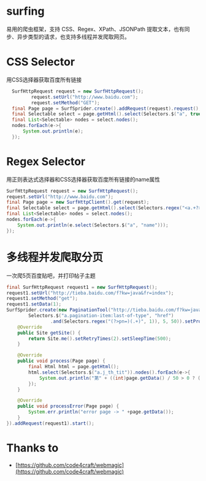 # surfing 

易用的爬虫框架，支持 CSS、Regex、XPath、JSONPath 提取文本，也有同步、异步类型的请求，也支持多线程并发爬取网页。

# CSS Selector

用CSS选择器获取百度所有链接

``` java
  SurfHttpRequest request = new SurfHttpRequest();
         request.setUrl("http://www.baidu.com");
         request.setMethod("GET");
  final Page page = SurfSprider.create().addRequest(request).request();
  final Selectable select = page.getHtml().select(Selectors.$("a", true));
  final List<Selectable> nodes = select.nodes();
  nodes.forEach(e->{
      System.out.println(e);
  });
```

# Regex Selector

用正则表达式选择器和CSS选择器获取百度所有链接的name属性

```java
SurfHttpRequest request = new SurfHttpRequest();
request.setUrl("http://www.baidu.com");
final Page page = new SurfHttpClient().get(request);
final Selectable select = page.getHtml().select(Selectors.regex("<a.+?>.+?</a>"));
final List<Selectable> nodes = select.nodes();
nodes.forEach(e->{
    System.out.println(e.select(Selectors.$("a", "name")));
});
```
# 多线程并发爬取分页

一次爬5页百度贴吧，并打印帖子主题

```java
final SurfHttpRequest request1 = new SurfHttpRequest();
request1.setUrl("http://tieba.baidu.com/f?kw=java&fr=index");
request1.setMethod("get");
request1.setData(1);
SurfSprider.create(new PaginationTool("http://tieba.baidu.com/f?kw=java&fr=index&pn=",
        Selectors.$("a.pagination-item:last-of-type", "href")
                .and(Selectors.regex("(?>pn=)(.+)", 1)), 5, 50)).setProcessor(new SurfPageProcessor() {
    @Override
    public Site getSite() {
        return Site.me().setRetryTimes(2).setSleepTime(500);
    }

    @Override
    public void process(Page page) {
        final Html html = page.getHtml();
        html.select(Selectors.$("a.j_th_tit")).nodes().forEach(e->{
            System.out.println("第" + ((int)page.getData() / 50 > 0 ? (int)page.getData() / 50 : 1) + "页->" + e.get());
        });
    }

    @Override
    public void processError(Page page) {
        System.err.println("error page -> " +page.getData());
    }
}).addRequest(request1).start();
```


# Thanks to
+ [https://github.com/code4craft/webmagic](https://github.com/code4craft/webmagic)